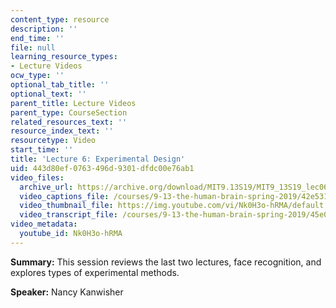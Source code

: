 ```yaml
---
content_type: resource
description: ''
end_time: ''
file: null
learning_resource_types:
- Lecture Videos
ocw_type: ''
optional_tab_title: ''
optional_text: ''
parent_title: Lecture Videos
parent_type: CourseSection
related_resources_text: ''
resource_index_text: ''
resourcetype: Video
start_time: ''
title: 'Lecture 6: Experimental Design'
uid: 443d80ef-0763-496d-9301-dfdc00e76ab1
video_files:
  archive_url: https://archive.org/download/MIT9.13S19/MIT9_13S19_lec06_300k.mp4
  video_captions_file: /courses/9-13-the-human-brain-spring-2019/42e5318160c55f9b87f70ec7e3e7073e_Nk0H3o-hRMA.vtt
  video_thumbnail_file: https://img.youtube.com/vi/Nk0H3o-hRMA/default.jpg
  video_transcript_file: /courses/9-13-the-human-brain-spring-2019/45e0f279265148915ba3b880112150d2_Nk0H3o-hRMA.pdf
video_metadata:
  youtube_id: Nk0H3o-hRMA
---
```


**Summary:** This session reviews the last two lectures, face recognition, and explores types of experimental methods.

**Speaker:** Nancy Kanwisher



